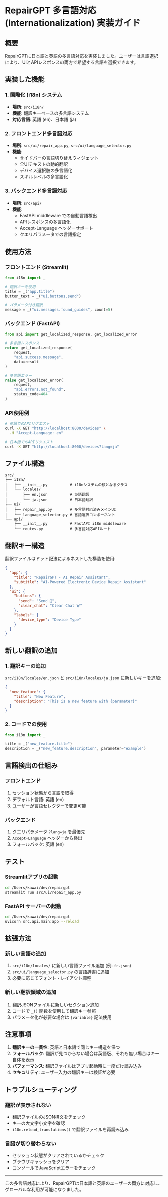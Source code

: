 # RepairGPT 多言語対応 (Internationalization) 実装ガイド

## 概要

RepairGPTに日本語と英語の多言語対応を実装しました。ユーザーは言語選択により、UIとAPIレスポンスの両方で希望する言語を選択できます。

## 実装した機能

### 1. 国際化 (i18n) システム
- **場所**: `src/i18n/`
- **機能**: 翻訳キーベースの多言語システム
- **対応言語**: 英語 (en)、日本語 (ja)

### 2. フロントエンド多言語対応
- **場所**: `src/ui/repair_app.py`, `src/ui/language_selector.py`
- **機能**: 
  - サイドバーの言語切り替えウィジェット
  - 全UIテキストの動的翻訳
  - デバイス選択肢の多言語化
  - スキルレベルの多言語化

### 3. バックエンド多言語対応
- **場所**: `src/api/`
- **機能**:
  - FastAPI middleware での自動言語検出
  - APIレスポンスの多言語化
  - Accept-Language ヘッダーサポート
  - クエリパラメータでの言語指定

## 使用方法

### フロントエンド (Streamlit)

```python
from i18n import _

# 翻訳キーを使用
title = _("app.title")
button_text = _("ui.buttons.send")

# パラメータ付き翻訳
message = _("ui.messages.found_guides", count=5)
```

### バックエンド (FastAPI)

```python
from api import get_localized_response, get_localized_error

# 多言語レスポンス
return get_localized_response(
    request,
    "api.success.message",
    data=result
)

# 多言語エラー
raise get_localized_error(
    request,
    "api.errors.not_found",
    status_code=404
)
```

### API使用例

```bash
# 英語でのAPIリクエスト
curl -X GET "http://localhost:8000/devices" \
  -H "Accept-Language: en"

# 日本語でのAPIリクエスト
curl -X GET "http://localhost:8000/devices?lang=ja"
```

## ファイル構造

```
src/
├── i18n/
│   ├── __init__.py          # i18nシステムの核となるクラス
│   └── locales/
│       ├── en.json          # 英語翻訳
│       └── ja.json          # 日本語翻訳
├── ui/
│   ├── repair_app.py        # 多言語対応済みメインUI
│   └── language_selector.py # 言語選択コンポーネント
└── api/
    ├── __init__.py          # FastAPI i18n middleware
    └── routes.py            # 多言語対応APIルート
```

## 翻訳キー構造

翻訳ファイルはドット記法によるネストした構造を使用:

```json
{
  "app": {
    "title": "RepairGPT - AI Repair Assistant",
    "subtitle": "AI-Powered Electronic Device Repair Assistant"
  },
  "ui": {
    "buttons": {
      "send": "Send 🚀",
      "clear_chat": "Clear Chat 🗑️"
    },
    "labels": {
      "device_type": "Device Type"
    }
  }
}
```

## 新しい翻訳の追加

### 1. 翻訳キーの追加

`src/i18n/locales/en.json` と `src/i18n/locales/ja.json` に新しいキーを追加:

```json
{
  "new_feature": {
    "title": "New Feature",
    "description": "This is a new feature with {parameter}"
  }
}
```

### 2. コードでの使用

```python
from i18n import _

title = _("new_feature.title")
description = _("new_feature.description", parameter="example")
```

## 言語検出の仕組み

### フロントエンド
1. セッション状態から言語を取得
2. デフォルト言語: 英語 (en)
3. ユーザーが言語セレクターで変更可能

### バックエンド
1. クエリパラメータ `?lang=ja` を最優先
2. `Accept-Language` ヘッダーから検出
3. フォールバック: 英語 (en)

## テスト

### Streamlitアプリの起動
```bash
cd /Users/kawai/dev/repairgpt
streamlit run src/ui/repair_app.py
```

### FastAPI サーバーの起動
```bash
cd /Users/kawai/dev/repairgpt
uvicorn src.api.main:app --reload
```

## 拡張方法

### 新しい言語の追加

1. `src/i18n/locales/` に新しい言語ファイル追加 (例: `fr.json`)
2. `src/ui/language_selector.py` の言語辞書に追加
3. 必要に応じてフォント・レイアウト調整

### 新しい翻訳領域の追加

1. 翻訳JSONファイルに新しいセクション追加
2. コードで `_()` 関数を使用して翻訳キー参照
3. パラメータ化が必要な場合は `{variable}` 記法使用

## 注意事項

1. **翻訳キーの一貫性**: 英語と日本語で同じキー構造を保つ
2. **フォールバック**: 翻訳が見つからない場合は英語版、それも無い場合はキー自体を表示
3. **パフォーマンス**: 翻訳ファイルはアプリ起動時に一度だけ読み込み
4. **セキュリティ**: ユーザー入力の翻訳キーは検証が必要

## トラブルシューティング

### 翻訳が表示されない
- 翻訳ファイルのJSON構文をチェック
- キーの大文字小文字を確認
- `i18n.reload_translations()` で翻訳ファイルを再読み込み

### 言語が切り替わらない
- セッション状態がクリアされているかチェック
- ブラウザキャッシュをクリア
- コンソールでJavaScriptエラーをチェック

---

この多言語対応により、RepairGPTは日本語と英語のユーザーの両方に対応し、グローバルな利用が可能になりました。